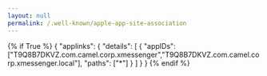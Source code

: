 ```yaml
---
layout: null
permalink: /.well-known/apple-app-site-association
---
```

{% if True %}
{
    "applinks": {
        "details": [
            {
                "appIDs": ["T9Q8B7DKVZ.com.camel.corp.xmessenger","T9Q8B7DKVZ.com.camel.corp.xmessenger.local"],
                "paths": ["*"]
            }
        ]
    }
}
{% endif %}
